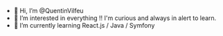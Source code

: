 - 👋 Hi, I’m @QuentinVilfeu
- 👀 I’m interested in everything !! I'm curious and always in alert to learn.
- 🌱 I’m currently learning React.js / Java / Symfony

<!---
QuentinVilfeu/QuentinVilfeu is a ✨ special ✨ repository because its `README.md` (this file) appears on your GitHub profile.
You can click the Preview link to take a look at your changes.
--->
